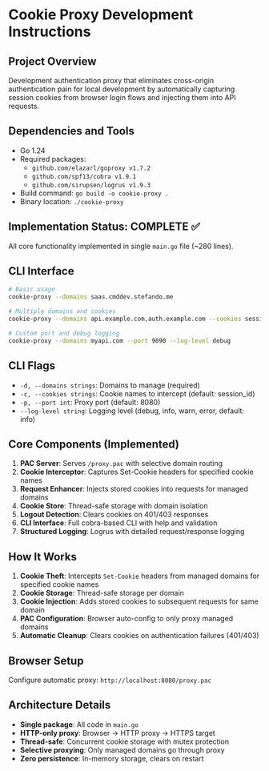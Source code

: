 # Cookie Proxy Development Instructions

## Project Overview
Development authentication proxy that eliminates cross-origin authentication pain for local development by automatically capturing session cookies from browser login flows and injecting them into API requests.

## Dependencies and Tools
- Go 1.24
- Required packages: 
  - `github.com/elazarl/goproxy v1.7.2`
  - `github.com/spf13/cobra v1.9.1`
  - `github.com/sirupsen/logrus v1.9.3`
- Build command: `go build -o cookie-proxy .`
- Binary location: `./cookie-proxy`

## Implementation Status: COMPLETE ✅
All core functionality implemented in single `main.go` file (~280 lines).

## CLI Interface
```bash
# Basic usage
cookie-proxy --domains saas.cmddev.stefando.me

# Multiple domains and cookies
cookie-proxy --domains api.example.com,auth.example.com --cookies session_id,auth_token

# Custom port and debug logging
cookie-proxy --domains myapi.com --port 9090 --log-level debug
```

## CLI Flags
- `-d, --domains strings`: Domains to manage (required)
- `-c, --cookies strings`: Cookie names to intercept (default: session_id)
- `-p, --port int`: Proxy port (default: 8080)
- `--log-level string`: Logging level (debug, info, warn, error, default: info)

## Core Components (Implemented)
1. **PAC Server**: Serves `/proxy.pac` with selective domain routing
2. **Cookie Interceptor**: Captures Set-Cookie headers for specified cookie names
3. **Request Enhancer**: Injects stored cookies into requests for managed domains
4. **Cookie Store**: Thread-safe storage with domain isolation
5. **Logout Detection**: Clears cookies on 401/403 responses
6. **CLI Interface**: Full cobra-based CLI with help and validation
7. **Structured Logging**: Logrus with detailed request/response logging

## How It Works
1. **Cookie Theft**: Intercepts `Set-Cookie` headers from managed domains for specified cookie names
2. **Cookie Storage**: Thread-safe storage per domain
3. **Cookie Injection**: Adds stored cookies to subsequent requests for same domain
4. **PAC Configuration**: Browser auto-config to only proxy managed domains
5. **Automatic Cleanup**: Clears cookies on authentication failures (401/403)

## Browser Setup
Configure automatic proxy: `http://localhost:8080/proxy.pac`

## Architecture Details
- **Single package**: All code in `main.go`
- **HTTP-only proxy**: Browser → HTTP proxy → HTTPS target
- **Thread-safe**: Concurrent cookie storage with mutex protection
- **Selective proxying**: Only managed domains go through proxy
- **Zero persistence**: In-memory storage, clears on restart
